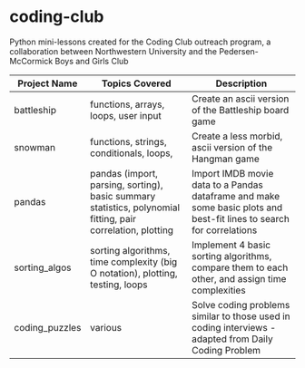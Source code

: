 # coding-club
Python mini-lessons created for the Coding Club outreach program, a collaboration between Northwestern University and the Pedersen-McCormick Boys and Girls Club

| Project Name   | Topics Covered                                                                                              | Description                                                                                                          |
|----------------|-------------------------------------------------------------------------------------------------------------|----------------------------------------------------------------------------------------------------------------------|
| battleship     | functions, arrays, loops, user input                                                                        | Create an ascii version of the Battleship board game                                                                 |
| snowman        | functions, strings, conditionals, loops,                                                                    | Create a less morbid, ascii version of the Hangman game                                                              |
| pandas         | pandas (import, parsing, sorting), basic summary statistics, polynomial fitting, pair correlation, plotting | Import IMDB movie data to a Pandas dataframe and make some basic plots and best-fit lines to search for correlations |
| sorting_algos  | sorting algorithms, time complexity (big O notation), plotting, testing, loops                              | Implement 4 basic sorting algorithms, compare them to each other, and assign time complexities                       |
| coding_puzzles | various                                                                                                     | Solve coding problems similar to those used in coding interviews - adapted from Daily Coding Problem                 |
